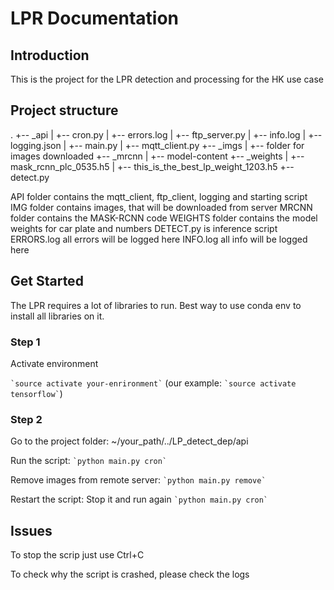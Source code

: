 # LPR Documentation

## Introduction 

This is the project for the LPR detection and processing for the HK use case

## Project structure 

.
+-- _api
|   +-- cron.py
|   +-- errors.log
|   +-- ftp_server.py
|   +-- info.log
|   +-- logging.json
|   +-- main.py
|   +-- mqtt_client.py
+-- _imgs
|   +-- folder for images downloaded
+-- _mrcnn
|   +-- model-content
+-- _weights
|   +-- mask_rcnn_plc_0535.h5
|   +-- this_is_the_best_lp_weight_1203.h5
+-- detect.py

API folder contains the mqtt_client, ftp_client, logging and starting script
IMG folder contains images, that will be downloaded from server
MRCNN folder contains the MASK-RCNN code
WEIGHTS folder contains the model weights for car plate and numbers
DETECT.py is inference script 
ERRORS.log all errors will be logged here
INFO.log all info will be logged here

## Get Started

The LPR requires a lot of libraries to run. Best way to use conda env to install all
libraries on it.

### Step 1

Activate environment 

`` `source activate your-enrironment` `` (our example: `` `source activate tensorflow` ``)

### Step 2

Go to the project folder: ~/your_path/../LP_detect_dep/api

Run the script:  `` `python main.py cron` ``

Remove images from remote server:  `` `python main.py remove` ``

Restart the script: Stop it and run again  `` `python main.py cron` ``


## Issues

To stop the scrip just use Ctrl+C

To check why the script is crashed, please check the logs





